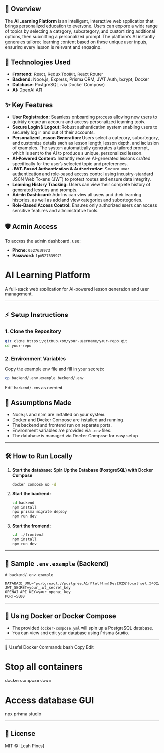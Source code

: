 ## 📝 Overview

The **AI Learning Platform** is an intelligent, interactive web application that brings personalized education to everyone. Users can explore a wide range of topics by selecting a category, subcategory, and customizing additional options, then submitting a personalized prompt. The platform’s AI instantly generates tailored learning content based on these unique user inputs, ensuring every lesson is relevant and engaging.

## 🚀 Technologies Used

- **Frontend:** React, Redux Toolkit, React Router
- **Backend:** Node.js, Express, Prisma ORM, JWT Auth, bcrypt, Docker
- **Database:** PostgreSQL (via Docker Compose)
- **AI:** OpenAI API 
## ✨ Key Features

- **User Registration:** Seamless onboarding process allowing new users to quickly create an account and access personalized learning tools.
- **Secure Login & Logout:** Robust authentication system enabling users to securely log in and out of their accounts.
- **Personalized Lesson Generation:** Users select a category, subcategory, and customize details such as lesson length, lesson depth, and inclusion of examples. The system automatically generates a tailored prompt, which is sent to the AI to produce a unique, personalized lesson.
- **AI-Powered Content:** Instantly receive AI-generated lessons crafted specifically for the user’s selected topic and preferences.
- **JWT-Based Authentication & Authorization:** Secure user authentication and role-based access control using industry-standard JSON Web Tokens (JWT) to protect routes and ensure data integrity.
- **Learning History Tracking:** Users can view their complete history of generated lessons and prompts.
- **Admin Dashboard:** Admins can view all users and their learning histories, as well as add and view categories and subcategories.
- **Role-Based Access Control:** Ensures only authorized users can access sensitive features and administrative tools.

## 🛡️ Admin Access

To access the admin dashboard, use:

- **Phone:** `0527639973`
- **Password:** `lp0527639973`




# AI Learning Platform

A full-stack web application for AI-powered lesson generation and user management.

---

## ⚡ Setup Instructions

### 1. **Clone the Repository**

```bash
git clone https://github.com/your-username/your-repo.git
cd your-repo
```

### 2. **Environment Variables**

Copy the example env file and fill in your secrets:

```bash
cp backend/.env.example backend/.env
```

Edit `backend/.env` as needed.

## 📝 Assumptions Made

- Node.js and npm are installed on your system.
- Docker and Docker Compose are installed and running.
- The backend and frontend run on separate ports.
- Environment variables are provided via `.env` files.
- The database is managed via Docker Compose for easy setup.

---

## 🛠️ How to Run Locally

1. **Start the database:** **Spin Up the Database (PostgreSQL) with Docker Compose**
   ```bash
   docker compose up -d
   ```

2. **Start the backend:**
   ```bash
   cd backend
   npm install
   npx prisma migrate deploy
   npm run dev
   ```

3. **Start the frontend:**
   ```bash
   cd ../frontend
   npm install
   npm run dev
   ```

---

## 📄 Sample `.env.example` (Backend)

```env
# backend/.env.example

DATABASE_URL="postgresql://postgres:A1rPlatf0rm!Dev2025@localhost:5432/learning_db"
JWT_SECRET=your_jwt_secret_key
OPENAI_API_KEY=your_openai_key
PORT=5000
```

---

## 🐳 Using Docker or Docker Compose

- The provided `docker-compose.yml` will spin up a PostgreSQL database.
- You can view and edit your database using Prisma Studio.

---

🐳 Useful Docker Commands
bash
Copy
Edit
# Stop all containers
docker compose down

# Access database GUI
npx prisma studio

---

## 📧 License

MIT © [Leah Pines]